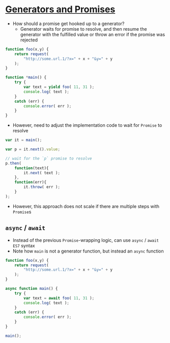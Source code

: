 # [Generators and Promises](https://github.com/getify/You-Dont-Know-JS/blob/master/async%20%26%20performance/ch4.md#generators--promises)

* How should a promise get hooked up to a generator?
  * Generator waits for promise to resolve, and then resume the generator with the fulfilled value or throw an error if the promise was rejected

```javascript
function foo(x,y) {
	return request(
		"http://some.url.1/?x=" + x + "&y=" + y
	);
}

function *main() {
	try {
		var text = yield foo( 11, 31 );
		console.log( text );
	}
	catch (err) {
		console.error( err );
	}
}
```

* However, need to adjust the implementation code to wait for `Promise` to resolve

```javascript
var it = main();

var p = it.next().value;

// wait for the `p` promise to resolve
p.then(
	function(text){
		it.next( text );
	},
	function(err){
		it.throw( err );
	}
);
```

* However, this approach does not scale if there are multiple steps with `Promise`s

## `async` / `await`

* Instead of the previous `Promise`-wrapping logic, can use `async` / `await` `ES7` syntax
* Note how `main` is not a generator function, but instead an `async` function

```javascript
function foo(x,y) {
	return request(
		"http://some.url.1/?x=" + x + "&y=" + y
	);
}

async function main() {
	try {
		var text = await foo( 11, 31 );
		console.log( text );
	}
	catch (err) {
		console.error( err );
	}
}

main();
```
